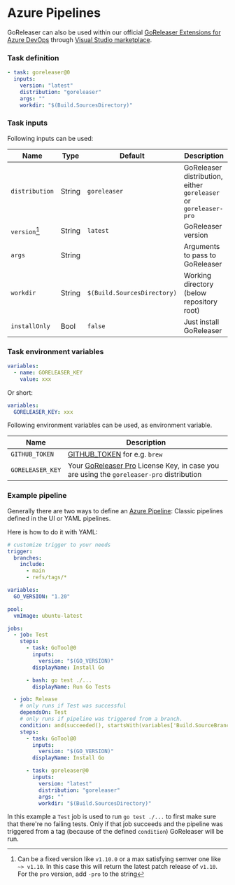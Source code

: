 # Azure Pipelines

GoReleaser can also be used within our official [GoReleaser Extensions for Azure
DevOps][goreleaser-extension] through [Visual Studio marketplace][marketplace].

### Task definition

```yaml
- task: goreleaser@0
  inputs:
    version: "latest"
    distribution: "goreleaser"
    args: ""
    workdir: "$(Build.SourcesDirectory)"
```

### Task inputs

Following inputs can be used:

<!-- to format the tables, use: https://tabletomarkdown.com/format-markdown-table/ -->

| Name                | Type   | Default                     | Description                                                      |
| ------------------- | ------ | --------------------------- | ---------------------------------------------------------------- |
| `distribution`      | String | `goreleaser`                | GoReleaser distribution, either `goreleaser` or `goreleaser-pro` |
| `version`[^version] | String | `latest`                    | GoReleaser version                                               |
| `args`              | String |                             | Arguments to pass to GoReleaser                                  |
| `workdir`           | String | `$(Build.SourcesDirectory)` | Working directory (below repository root)                        |
| `installOnly`       | Bool   | `false`                     | Just install GoReleaser                                          |

[^version]:
    Can be a fixed version like `v1.10.0` or a max satisfying semver one
    like `~> v1.10`. In this case this will return the latest patch release of
    `v1.10`. For the `pro` version, add `-pro` to the string

### Task environment variables

```yaml
variables:
  - name: GORELEASER_KEY
    value: xxx
```

Or short:

```yaml
variables:
  GORELEASER_KEY: xxx
```

Following environment variables can be used, as environment variable.

| Name             | Description                                                                                                                                |
| ---------------- | ------------------------------------------------------------------------------------------------------------------------------------------ |
| `GITHUB_TOKEN`   | [GITHUB_TOKEN](https://help.github.com/en/actions/configuring-and-managing-workflows/authenticating-with-the-github_token) for e.g. `brew` |
| `GORELEASER_KEY` | Your [GoReleaser Pro](https://goreleaser.com/pro) License Key, in case you are using the `goreleaser-pro` distribution                     |

### Example pipeline

Generally there are two ways to define an [Azure Pipeline](https://azure.microsoft.com/en-us/services/devops/pipelines/):
Classic pipelines defined in the UI or YAML pipelines.

Here is how to do it with YAML:

```yaml
# customize trigger to your needs
trigger:
  branches:
    include:
      - main
      - refs/tags/*

variables:
  GO_VERSION: "1.20"

pool:
  vmImage: ubuntu-latest

jobs:
  - job: Test
    steps:
      - task: GoTool@0
        inputs:
          version: "$(GO_VERSION)"
        displayName: Install Go

      - bash: go test ./...
        displayName: Run Go Tests

  - job: Release
    # only runs if Test was successful
    dependsOn: Test
    # only runs if pipeline was triggered from a branch.
    condition: and(succeeded(), startsWith(variables['Build.SourceBranch'], 'refs/tags'))
    steps:
      - task: GoTool@0
        inputs:
          version: "$(GO_VERSION)"
        displayName: Install Go

      - task: goreleaser@0
        inputs:
          version: "latest"
          distribution: "goreleaser"
          args: ""
          workdir: "$(Build.SourcesDirectory)"
```

In this example a `Test` job is used to run `go test ./...` to first make sure that there're no failing tests. Only if
that job succeeds and the pipeline was triggered from a tag (because of the defined `condition`) GoReleaser will be run.

[goreleaser-extension]: https://marketplace.visualstudio.com/items?itemName=GoReleaser.goreleaser
[marketplace]: https://marketplace.visualstudio.com/azuredevops
